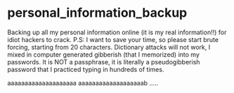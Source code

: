 # personal_information_backup
Backing up all my personal information online (it is my real information!!) for idiot hackers to crack.
P.S: I want to save your time, so please start brute forcing, starting from 20 characters.
Dictionary attacks will not work, I mixed in computer generated gibberish (that I memorized) into my passwords.
It is NOT a passphrase, it is literally a pseudogibberish password that I practiced typing in hundreds of times.

aaaaaaaaaaaaaaaaaaaa
aaaaaaaaaaaaaaaaaaab
.....
